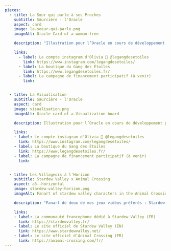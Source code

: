 ```yaml
---
pieces:
  - title: La Sœur qui parle à ses Proches
    subtitle: Sœurcière - l'Oracle
    aspect: card
    image: la-soeur-qui-parle.png
    imageAlt: Oracle Card of a woman-tree

    description: "Illustration pour l’Oracle en cours de développement pour Olivia Martinez du Gang des Étoiles. Cette carte est une de mes préférées : c’est la toute première que j’ai fait pour ce projet et elle est basée sur ma morphologie. (J'ai même pris une photo pour m'y référer !) [Project à venir]"

    links:
      - label: Le compte instagram d'Olivia 🔮 @legangdesetoiles
        link: https://www.instagram.com/legangdesetoiles/
      - label: La boutique du Gang des Étoiles
        link: https://www.legangdesetoiles.fr/
      - label: La campagne de financement participatif (à venir)
        link:


  - title: La Visualisation
    subtitle: Sœurcière - l'Oracle
    aspect: card
    image: visualisation.png
    imageAlt: Oracle card of a Visualization board

    description: Illustration pour l’Oracle en cours de développement pour Olivia Martinez du Gang des Étoiles. Beaucoup d’amour pour cette carte qui donne envie d’écrire ses résolutions, de se tourner vers le futur et de partir loin loin loin en voyage ! J’ai même pu recycler une carte qu’on a retiré du jeu, \“L’Alignement des Chakras\”. [Project à venir]

    links:
    - label: Le compte instagram d'Olivia 🔮 @legangdesetoiles
      link: https://www.instagram.com/legangdesetoiles/
    - label: La boutique du Gang des Étoiles
      link: https://www.legangdesetoiles.fr/
    - label: La campagne de financement participatif (à venir)
      link:


  - title: Les Villageois à l'Horizon
    subtitle: Stardew Valley x Animal Crossing
    aspect: a3--horizontal
    image: stardew-valley-horizon.png
    imageAlt: Fanart of stardew valley characters in the Animal Crossing universe

    description: "Fanart de deux de mes jeux vidéos préférés : Stardew Valley et Animal Crossing. Pour cette pièce, qui est en réalité une série de duo, j’ai joué à imaginer ce à quoi ressembleraient les villageois de Stardew dans l’univers d’Animal Crossing en gardant les codes d’Animal Crossing New Horizons. Mon préféré de cette série est Sam, je le trouve très fun et spontané !"

    links:
    - label: La communauté francophone dédié à Stardew Valley (FR)
      link: https://stardewvalley.fr/
    - label: Le site officiel de Stardew Valley (EN)
      link: https://www.stardewvalley.net/
    - label: Le site officiel d’Animal Crossing (FR)
      link: https://animal-crossing.com/fr/
---
```

